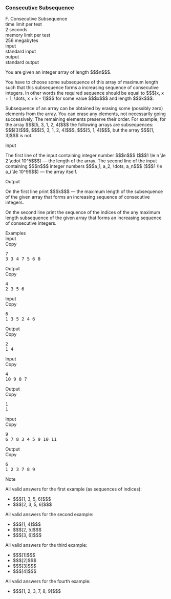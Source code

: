 <h3><a href="https://codeforces.com/contest/977/problem/F" target="_blank" rel="noopener noreferrer">Consecutive Subsequence</a></h3>

<div class="header"><div class="title">F. Consecutive Subsequence</div><div class="time-limit"><div class="property-title">time limit per test</div>2 seconds</div><div class="memory-limit"><div class="property-title">memory limit per test</div>256 megabytes</div><div class="input-file input-standard"><div class="property-title">input</div>standard input</div><div class="output-file output-standard"><div class="property-title">output</div>standard output</div></div><div><p>You are given an integer array of length $$$n$$$.</p><p>You have to choose some subsequence of this array of maximum length such that this subsequence forms a increasing sequence of consecutive integers. In other words the required sequence should be equal to $$$[x, x + 1, \dots, x + k - 1]$$$ for some value $$$x$$$ and length $$$k$$$.</p><p>Subsequence of an array can be obtained by erasing some (possibly zero) elements from the array. You can erase any elements, not necessarily going successively. The remaining elements preserve their order. For example, for the array $$$[5, 3, 1, 2, 4]$$$ the following arrays are subsequences: $$$[3]$$$, $$$[5, 3, 1, 2, 4]$$$, $$$[5, 1, 4]$$$, but the array $$$[1, 3]$$$ is not.</p></div><div class="input-specification"><div class="section-title">Input</div><p>The first line of the input containing integer number $$$n$$$ ($$$1 \le n \le 2 \cdot 10^5$$$) — the length of the array. The second line of the input containing $$$n$$$ integer numbers $$$a_1, a_2, \dots, a_n$$$ ($$$1 \le a_i \le 10^9$$$) — the array itself.</p></div><div class="output-specification"><div class="section-title">Output</div><p>On the first line print $$$k$$$ — the maximum length of the subsequence of the given array that forms an increasing sequence of consecutive integers.</p><p>On the second line print the sequence of the indices of the <span class="tex-font-style-bf">any</span> maximum length subsequence of the given array that forms an increasing sequence of consecutive integers.</p></div><div class="sample-tests"><div class="section-title">Examples</div><div class="sample-test"><div class="input"><div class="title">Input<div title="Copy" data-clipboard-target="#id003527118794962363" id="id002050717924275285" class="input-output-copier">Copy</div></div><pre id="id003527118794962363">7<br>3 3 4 7 5 6 8<br></pre></div><div class="output"><div class="title">Output<div title="Copy" data-clipboard-target="#id0015417400433764172" id="id008412067612248203" class="input-output-copier">Copy</div></div><pre id="id0015417400433764172">4<br>2 3 5 6 <br></pre></div><div class="input"><div class="title">Input<div title="Copy" data-clipboard-target="#id004981462432339906" id="id006563497785701805" class="input-output-copier">Copy</div></div><pre id="id004981462432339906">6<br>1 3 5 2 4 6<br></pre></div><div class="output"><div class="title">Output<div title="Copy" data-clipboard-target="#id009664741907813031" id="id002784099691373283" class="input-output-copier">Copy</div></div><pre id="id009664741907813031">2<br>1 4 <br></pre></div><div class="input"><div class="title">Input<div title="Copy" data-clipboard-target="#id008259871468699678" id="id0020176490003464365" class="input-output-copier">Copy</div></div><pre id="id008259871468699678">4<br>10 9 8 7<br></pre></div><div class="output"><div class="title">Output<div title="Copy" data-clipboard-target="#id006673505650873428" id="id006824449560469584" class="input-output-copier">Copy</div></div><pre id="id006673505650873428">1<br>1 <br></pre></div><div class="input"><div class="title">Input<div title="Copy" data-clipboard-target="#id000159649851075363" id="id006909746053881707" class="input-output-copier">Copy</div></div><pre id="id000159649851075363">9<br>6 7 8 3 4 5 9 10 11<br></pre></div><div class="output"><div class="title">Output<div title="Copy" data-clipboard-target="#id0026487874576323767" id="id0042693348154599686" class="input-output-copier">Copy</div></div><pre id="id0026487874576323767">6<br>1 2 3 7 8 9 <br></pre></div></div></div><div class="note"><div class="section-title">Note</div><p>All valid answers for the first example (as sequences of indices): </p><ul> <li> $$$[1, 3, 5, 6]$$$ </li><li> $$$[2, 3, 5, 6]$$$ </li></ul><p>All valid answers for the second example: </p><ul> <li> $$$[1, 4]$$$ </li><li> $$$[2, 5]$$$ </li><li> $$$[3, 6]$$$ </li></ul><p>All valid answers for the third example: </p><ul> <li> $$$[1]$$$ </li><li> $$$[2]$$$ </li><li> $$$[3]$$$ </li><li> $$$[4]$$$ </li></ul><p>All valid answers for the fourth example: </p><ul> <li> $$$[1, 2, 3, 7, 8, 9]$$$ </li></ul></div>